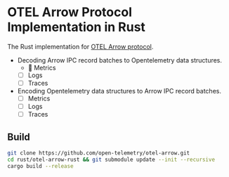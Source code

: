 # OTEL Arrow Protocol Implementation in Rust

The Rust implementation for [OTEL Arrow
protocol](https://github.com/open-telemetry/otel-arrow).

- Decoding Arrow IPC record batches to Opentelemetry data structures.
  - 🚧 Metrics
  - [ ] Logs
  - [ ] Traces
- Encoding Opentelemetry data structures to Arrow IPC record batches.
  - [ ] Metrics
  - [ ] Logs
  - [ ] Traces

## Build

```bash
git clone https://github.com/open-telemetry/otel-arrow.git
cd rust/otel-arrow-rust && git submodule update --init --recursive
cargo build --release
```
